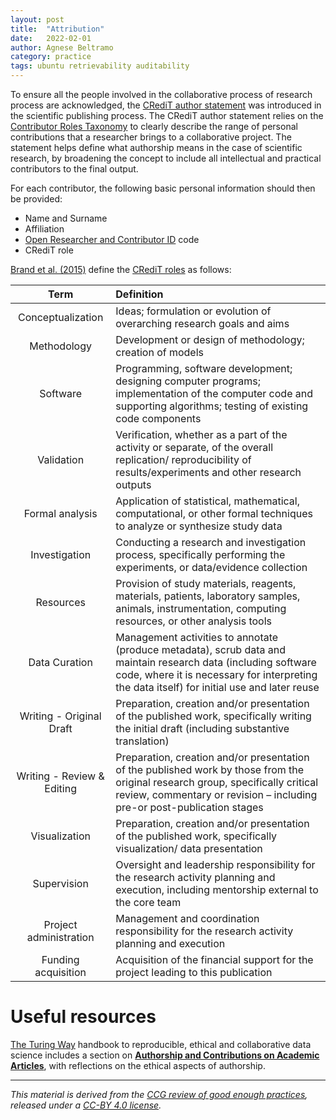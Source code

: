 ```yaml
---
layout: post
title:  "Attribution"
date:   2022-02-01
author: Agnese Beltramo
category: practice
tags: ubuntu retrievability auditability
---
```


To ensure all the people involved in the collaborative process of  research process are acknowledged,
the [CRediT author statement][1] was introduced in the scientific publishing process.
The CRediT author statement relies on the [Contributor Roles Taxonomy][2] to clearly describe the range of personal contributions that a researcher brings to a collaborative project.
The statement helps define what authorship means in the case of scientific research, by broadening the concept to include all intellectual and practical contributors to the final output.

For each contributor, the following basic personal information should then be provided:

- Name and Surname
- Affiliation
- [Open Researcher and Contributor ID][3] code
- CRediT role

[Brand et al. (2015)][2] define the [CRediT roles][2] as follows:

| Term | Definition|
| :--: | :-------- |
| Conceptualization | Ideas; formulation or evolution of overarching research goals and aims|
| Methodology | Development or design of methodology; creation of models|
| Software | Programming, software development; designing computer programs; implementation of the computer code and supporting algorithms; testing of existing code components|
| Validation | Verification, whether as a part of the activity or separate, of the overall replication/ reproducibility of results/experiments and other research outputs |
| Formal analysis | Application of statistical, mathematical, computational, or other formal techniques to analyze or synthesize study data |
| Investigation | Conducting a research and investigation process, specifically performing the experiments, or data/evidence collection |
| Resources | Provision of study materials, reagents, materials, patients, laboratory samples, animals, instrumentation, computing resources, or other analysis tools |
| Data Curation | Management activities to annotate (produce metadata), scrub data and maintain research data (including software code, where it is necessary for interpreting the data itself) for initial use and later reuse|
| Writing - Original Draft | Preparation, creation and/or presentation of the published work, specifically writing the initial draft (including substantive translation) |
| Writing - Review & Editing | Preparation, creation and/or presentation of the published work by those from the original research group, specifically critical review, commentary or revision – including pre-or post-publication stages |
| Visualization | Preparation, creation and/or presentation of the published work, specifically visualization/ data presentation |
| Supervision | Oversight and leadership responsibility for the research activity planning and execution, including mentorship external to the core team |
| Project administration | Management and coordination responsibility for the research activity planning and execution |
| Funding acquisition | Acquisition of the financial support for the project leading to this publication |

# Useful resources
[The Turing Way][7] handbook to reproducible, ethical and collaborative data science includes a section on [**Authorship and Contributions on Academic Articles**][6], with reflections on the ethical aspects of authorship.

------------
*This material is derived from the [CCG review of good enough practices][4], released under a [CC-BY 4.0 license][5].*

[1]: https://www.elsevier.com/authors/policies-and-guidelines/credit-author-statement

[2]: https://onlinelibrary.wiley.com/doi/10.1087/20150211 "Brand, A., Allen, L., Altman, M., Hlava, M., Scott, J., 2015. Beyond authorship: attribution, contribution, collaboration and credit. *Learned Publishing*, 28: 151–155. DOI:10.1087/20150211"

[3]: https://orcid.org/

[4]: https://doi.org/10.5281/zenodo.5911546 "Usher, William, Beltramo, Agnese, Gardumi, Francesco, Martin, Viktoria, & Petrarulo, Luca. (2022). CCG Platform - Body of Knowledge: Review of Good Practice (1.3). Zenodo. https://doi.org/10.5281/zenodo.5911546"

[5]: https://creativecommons.org/licenses/by/4.0/legalcode

[6]: https://the-turing-way.netlify.app/communication/aa.html

[7]: https://doi.org/10.5281/zenodo.5671094 "The Turing Way Community. (2021). The Turing Way: A handbook for reproducible, ethical and collaborative research (1.0.1). Zenodo. https://doi.org/10.5281/zenodo.5671094"
